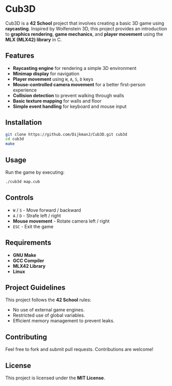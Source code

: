 # Cub3D

Cub3D is a **42 School** project that involves creating a basic 3D game using **raycasting**. Inspired by Wolfenstein 3D, this project provides an introduction to **graphics rendering**, **game mechanics**, and **player movement** using the **MLX (MLX42) library** in C.

## Features

- **Raycasting engine** for rendering a simple 3D environment
- **Minimap display** for navigation
- **Player movement** using `W`, `A`, `S`, `D` keys
- **Mouse-controlled camera movement** for a better first-person experience
- **Collision detection** to prevent walking through walls
- **Basic texture mapping** for walls and floor
- **Simple event handling** for keyboard and mouse input

## Installation

```sh
git clone https://github.com/DijkmanJ/Cub3D.git cub3d
cd cub3d
make
```

## Usage

Run the game by executing:
```sh
./cub3d map.cub
```

## Controls

- `W` / `S` - Move forward / backward
- `A` / `D` - Strafe left / right
- **Mouse movement** - Rotate camera left / right
- `ESC` - Exit the game

## Requirements

- **GNU Make**
- **GCC Compiler**
- **MLX42 Library**
- **Linux**

## Project Guidelines

This project follows the **42 School** rules:
- No use of external game engines.
- Restricted use of global variables.
- Efficient memory management to prevent leaks.

## Contributing

Feel free to fork and submit pull requests. Contributions are welcome!

## License

This project is licensed under the **MIT License**.


